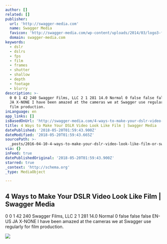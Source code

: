 ```yaml
---
author: []
related: []
publisher:
  url: 'http://swagger-media.com'
  name: Swagger Media
  favicon: 'http://swagger-media.com/wp-content/uploads/2014/03/logo3-favicon.png'
  domain: swagger-media.com
keywords:
  - dslr
  - dslrs
  - fps
  - film
  - frames
  - shutter
  - shallow
  - depth
  - footage
  - blurry
description: >-
  0 0 1 42 240 Swagger Films, LLC 2 1 281 14.0 Normal 0 false false false EN-US
  JA X-NONE I have been amazed at the cameras we at Swagger use regularly for
  film production.
inLanguage: en
app_links: []
isBasedOnUrl: 'http://swagger-media.com/4-ways-to-make-your-dslr-video-look-like-film/'
title: 4 Ways to Make Your DSLR Video Look Like Film | Swagger Media
datePublished: '2018-05-20T01:59:43.900Z'
dateModified: '2018-05-20T01:59:43.665Z'
sourcePath: >-
  _posts/2016-04-10-4-ways-to-make-your-dslr-video-look-like-film-or-swagger-medi.md
via: {}
inFeed: true
datePublishedOriginal: '2018-05-20T01:59:43.900Z'
starred: true
_context: 'http://schema.org'
_type: MediaObject

---
```

<article style=""><h1>4 Ways to Make Your DSLR Video Look Like Film | Swagger Media</h1><p>0 0 1 42 240 Swagger Films, LLC 2 1 281 14.0 Normal 0 false false false EN-US JA X-NONE I have been amazed at the cameras we at Swagger use regularly for film production.</p><img src="http://swagger-media.com/wp-content/uploads/2013/11/logo3.png" /></article>